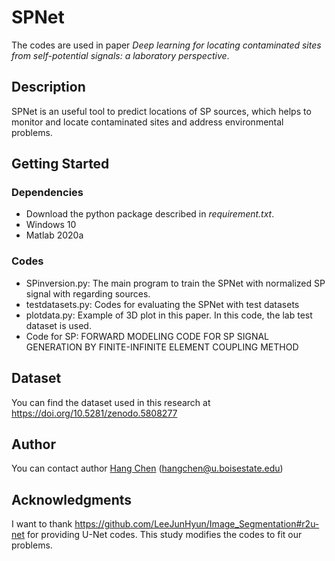 # SPNet
The codes are used in paper *Deep learning for locating contaminated sites from self-potential signals: a laboratory perspective*.

## Description

SPNet is an useful tool to predict locations of SP sources, which helps to monitor and locate contaminated sites and address environmental problems. 

## Getting Started

### Dependencies

- Download the python package described in *requirement.txt*.
- Windows 10
- Matlab 2020a

### Codes
- SPinversion.py: The main program to train the SPNet with normalized SP signal with regarding sources. 
- testdatasets.py: Codes for evaluating the SPNet with test datasets
- plotdata.py: Example of 3D plot in this paper. In this code, the lab test dataset is used.
- Code for SP: FORWARD MODELING CODE FOR SP SIGNAL GENERATION BY FINITE-INFINITE ELEMENT COUPLING METHOD

## Dataset
You can find the dataset used in this research at https://doi.org/10.5281/zenodo.5808277 
## Author
You can contact author [Hang Chen](https://sites.google.com/view/hangchen) (hangchen@u.boisestate.edu)

## Acknowledgments

I want to thank https://github.com/LeeJunHyun/Image_Segmentation#r2u-net for providing U-Net codes. This study modifies the codes to fit our problems. 
